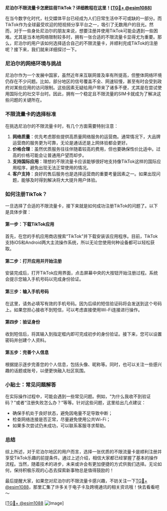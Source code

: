 **尼泊尔不限流量卡怎麽註冊TikTok？详细教程在这里！[[TG💪+ @esim1088](https://t.me/s/esim1088)]**

在当今数字化时代，社交媒体平台已经成为人们日常生活中不可或缺的一部分。而TikTok作为全球最受欢迎的短视频分享平台之一，吸引了无数用户的目光。然而，对于一些身处尼泊尔的朋友来说，想要注册并使用TikTok可能会遇到一些困难。尤其是当本地网络限制较多时，拥有一张合适的不限流量卡显得尤为重要。那么，尼泊尔的用户该如何选择适合自己的不限流量卡，并顺利完成TikTok的注册呢？接下来，我们就来详细探讨一下。

### 尼泊尔的网络环境与挑战

尼泊尔作为一个发展中国家，虽然近年来互联网普及率有所提高，但整体网络环境仍存在不少问题。比如，部分地区的信号覆盖不全、网速较慢，甚至有时会受到政府对某些应用的访问限制。这些因素无疑给用户带来了诸多不便，尤其是在尝试使用国际化的社交平台时。因此，拥有一个稳定且不限流量的SIM卡就成为了解决这些问题的关键所在。

### 不限流量卡的选择标准

在挑选尼泊尔的不限流量卡时，有几个方面需要特别注意：

1. **网络质量**：优先考虑那些提供高质量网络服务的运营商。通常情况下，大品牌运营商的服务更为可靠，无论是通话还是上网体验都会更好。
2. **价格合理**：虽然优质服务往往伴随着较高的费用，但也要确保性价比适中。过高的价格可能会让普通用户望而却步。
3. **支持国际应用**：理想的不限流量卡应该能够很好地支持像TikTok这样的国际应用程序，避免出现无法正常使用的情况。
4. **客户支持**：良好的售后服务也是选择运营商的重要考量因素之一。如果出现问题，能够及时得到解决将大大提升用户体验。

### 如何注册TikTok？

一旦选择了合适的不限流量卡，接下来就是如何成功注册TikTok的问题了。以下是具体步骤：

#### 第一步：下载TikTok应用
首先，在您的手机应用商店搜索“TikTok”并下载安装该应用程序。目前，TikTok支持iOS和Android两大主流操作系统，所以无论您使用何种设备都可以轻松获取。

#### 第二步：打开应用并开始注册
安装完成后，打开TikTok应用界面，点击屏幕中央的大按钮开始注册过程。系统会提示您输入手机号码以完成身份验证。

#### 第三步：输入手机号码
在这里，请务必填写有效的手机号码。因为后续的短信验证码将会发送到这个号码上。如果您担心接收不到短信，可以考虑直接使用Wi-Fi连接进行操作。

#### 第四步：验证身份
收到短信后，将其输入到指定框内即可完成初步的身份验证。接下来，您可以设置密码并创建个人资料。

#### 第五步：完善个人信息
根据提示逐步完善您的个人信息，包括头像、昵称等。同时，也可以关注一些感兴趣的话题或账号，以便更快融入社区氛围。

### 小贴士：常见问题解答

在实际操作过程中，可能会遇到一些常见问题。例如，“为什么我收不到验证码？”或者“注册失败怎么办？”等等。针对这些问题，这里给出几点建议：

- 确保手机处于良好状态，避免因电量不足导致中断；
- 检查网络连接是否正常，尽量避免使用公共Wi-Fi；
- 如果多次尝试仍未成功，可以联系客服寻求帮助。

### 总结

综上所述，对于尼泊尔地区的用户而言，选择一张优质的不限流量卡是顺利注册并享受TikTok乐趣的前提条件。通过上述介绍，相信大家都已经掌握了基本的操作流程。当然，随着技术的进步，未来或许会有更加便捷的方式供我们选择。无论如何，保持积极乐观的心态去探索新事物总是值得鼓励的！

最后提醒大家，如果您对尼泊尔的不限流量卡感兴趣，不妨关注一下[TG💪+ @esim1088](https://t.me/s/esim1088)，那里汇集了许多关于电子卡及跨境通讯的相关资讯哦！快去看看吧～

[[TG💪+ @esim1088](https://t.me/s/esim1088) ![Image](https://i.postimg.cc/4NQfJmqS/Snipaste-2025-05-13-00-14-12.png)]